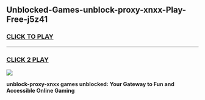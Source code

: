 
## Unblocked-Games-unblock-proxy-xnxx-Play-Free-j5z41
<h3>
<a href="https://premium76.site?title=unblock-proxy-xnxx&ref=19M">CLICK TO PLAY</a></h3>
<hr>

<h3>
<a href="https://premium76.site?title=unblock-proxy-xnxx&ref=19M">CLICK 2 PLAY</a>
  
</h3>

<a href="https://premium76.site?title=unblock-proxy-xnxx&ref=19M"><img src="https://clearcache.store/games.png"></a>


**unblock-proxy-xnxx games unblocked: Your Gateway to Fun and Accessible Online Gaming**
